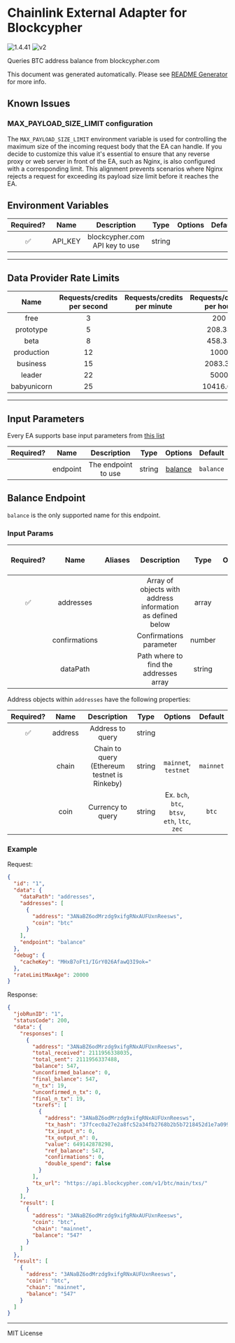 # Chainlink External Adapter for Blockcypher

![1.4.41](https://img.shields.io/github/package-json/v/smartcontractkit/external-adapters-js?filename=packages/sources/blockcypher/package.json) ![v2](https://img.shields.io/badge/framework%20version-v2-blueviolet)

Queries BTC address balance from blockcypher.com

This document was generated automatically. Please see [README Generator](../../scripts#readme-generator) for more info.

## Known Issues

### MAX_PAYLOAD_SIZE_LIMIT configuration

The `MAX_PAYLOAD_SIZE_LIMIT` environment variable is used for controlling the maximum size of the incoming request body that the EA can handle. If you decide to customize this value it's essential to ensure that any reverse proxy or web server in front of the EA, such as Nginx, is also configured with a corresponding limit. This alignment prevents scenarios where Nginx rejects a request for exceeding its payload size limit before it reaches the EA.

## Environment Variables

| Required? |  Name   |          Description           |  Type  | Options | Default |
| :-------: | :-----: | :----------------------------: | :----: | :-----: | :-----: |
|    ✅     | API_KEY | blockcypher.com API key to use | string |         |         |

---

## Data Provider Rate Limits

|    Name     | Requests/credits per second | Requests/credits per minute | Requests/credits per hour | Note |
| :---------: | :-------------------------: | :-------------------------: | :-----------------------: | :--: |
|    free     |              3              |                             |            200            |      |
|  prototype  |              5              |                             |          208.33           |      |
|    beta     |              8              |                             |          458.33           |      |
| production  |             12              |                             |           1000            |      |
|  business   |             15              |                             |          2083.33          |      |
|   leader    |             22              |                             |           5000            |      |
| babyunicorn |             25              |                             |         10416.66          |      |

---

## Input Parameters

Every EA supports base input parameters from [this list](../../core/bootstrap#base-input-parameters)

| Required? |   Name   |     Description     |  Type  |           Options            |  Default  |
| :-------: | :------: | :-----------------: | :----: | :--------------------------: | :-------: |
|           | endpoint | The endpoint to use | string | [balance](#balance-endpoint) | `balance` |

## Balance Endpoint

`balance` is the only supported name for this endpoint.

### Input Params

| Required? |     Name      | Aliases |                        Description                         |  Type  | Options | Default  | Depends On | Not Valid With |
| :-------: | :-----------: | :-----: | :--------------------------------------------------------: | :----: | :-----: | :------: | :--------: | :------------: |
|    ✅     |   addresses   |         | Array of objects with address information as defined below | array  |         |          |            |                |
|           | confirmations |         |                  Confirmations parameter                   | number |         |   `6`    |            |                |
|           |   dataPath    |         |           Path where to find the addresses array           | string |         | `result` |            |                |

Address objects within `addresses` have the following properties:

| Required? |  Name   |                 Description                  |  Type  |                    Options                    |  Default  |
| :-------: | :-----: | :------------------------------------------: | :----: | :-------------------------------------------: | :-------: |
|    ✅     | address |               Address to query               | string |                                               |           |
|           |  chain  | Chain to query (Ethereum testnet is Rinkeby) | string |             `mainnet`, `testnet`              | `mainnet` |
|           |  coin   |              Currency to query               | string | Ex. `bch`, `btc`, `btsv`, `eth`, `ltc`, `zec` |   `btc`   |

### Example

Request:

```json
{
  "id": "1",
  "data": {
    "dataPath": "addresses",
    "addresses": [
      {
        "address": "3ANaBZ6odMrzdg9xifgRNxAUFUxnReesws",
        "coin": "btc"
      }
    ],
    "endpoint": "balance"
  },
  "debug": {
    "cacheKey": "MHxB7oFt1/IGrY026AfawQ3I9ok="
  },
  "rateLimitMaxAge": 20000
}
```

Response:

```json
{
  "jobRunID": "1",
  "statusCode": 200,
  "data": {
    "responses": [
      {
        "address": "3ANaBZ6odMrzdg9xifgRNxAUFUxnReesws",
        "total_received": 2111956338035,
        "total_sent": 2111956337488,
        "balance": 547,
        "unconfirmed_balance": 0,
        "final_balance": 547,
        "n_tx": 19,
        "unconfirmed_n_tx": 0,
        "final_n_tx": 19,
        "txrefs": [
          {
            "address": "3ANaBZ6odMrzdg9xifgRNxAUFUxnReesws",
            "tx_hash": "37fcec0a27e2a8fc52a34fb2768b2b5b7218452d1e7a099bb0f67c7e87056564",
            "tx_input_n": 0,
            "tx_output_n": 0,
            "value": 649142878298,
            "ref_balance": 547,
            "confirmations": 0,
            "double_spend": false
          }
        ],
        "tx_url": "https://api.blockcypher.com/v1/btc/main/txs/"
      }
    ],
    "result": [
      {
        "address": "3ANaBZ6odMrzdg9xifgRNxAUFUxnReesws",
        "coin": "btc",
        "chain": "mainnet",
        "balance": "547"
      }
    ]
  },
  "result": [
    {
      "address": "3ANaBZ6odMrzdg9xifgRNxAUFUxnReesws",
      "coin": "btc",
      "chain": "mainnet",
      "balance": "547"
    }
  ]
}
```

---

MIT License
